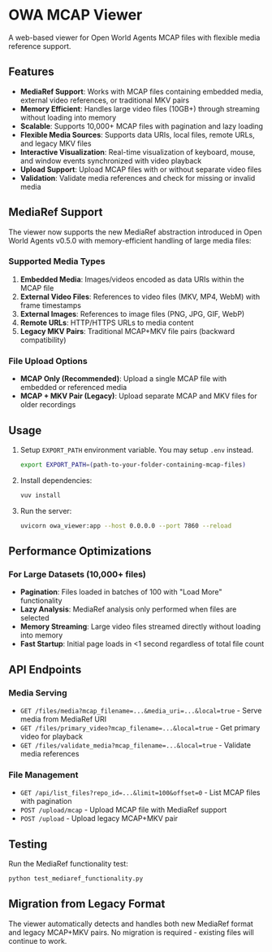 # OWA MCAP Viewer

A web-based viewer for Open World Agents MCAP files with flexible media reference support.

## Features

- **MediaRef Support**: Works with MCAP files containing embedded media, external video references, or traditional MKV pairs
- **Memory Efficient**: Handles large video files (10GB+) through streaming without loading into memory
- **Scalable**: Supports 10,000+ MCAP files with pagination and lazy loading
- **Flexible Media Sources**: Supports data URIs, local files, remote URLs, and legacy MKV files
- **Interactive Visualization**: Real-time visualization of keyboard, mouse, and window events synchronized with video playback
- **Upload Support**: Upload MCAP files with or without separate video files
- **Validation**: Validate media references and check for missing or invalid media

## MediaRef Support

The viewer now supports the new MediaRef abstraction introduced in Open World Agents v0.5.0 with memory-efficient handling of large media files:

### Supported Media Types

1. **Embedded Media**: Images/videos encoded as data URIs within the MCAP file
2. **External Video Files**: References to video files (MKV, MP4, WebM) with frame timestamps
3. **External Images**: References to image files (PNG, JPG, GIF, WebP)
4. **Remote URLs**: HTTP/HTTPS URLs to media content
5. **Legacy MKV Pairs**: Traditional MCAP+MKV file pairs (backward compatibility)

### File Upload Options

- **MCAP Only (Recommended)**: Upload a single MCAP file with embedded or referenced media
- **MCAP + MKV Pair (Legacy)**: Upload separate MCAP and MKV files for older recordings

## Usage

1. Setup `EXPORT_PATH` environment variable. You may setup `.env` instead.
    ```bash
    export EXPORT_PATH=(path-to-your-folder-containing-mcap-files)
    ```
2. Install dependencies:
    ```bash
    vuv install
    ```
3. Run the server:
    ```bash
    uvicorn owa_viewer:app --host 0.0.0.0 --port 7860 --reload
    ```

## Performance Optimizations

### For Large Datasets (10,000+ files)
- **Pagination**: Files loaded in batches of 100 with "Load More" functionality
- **Lazy Analysis**: MediaRef analysis only performed when files are selected
- **Memory Streaming**: Large video files streamed directly without loading into memory
- **Fast Startup**: Initial page loads in <1 second regardless of total file count

## API Endpoints

### Media Serving
- `GET /files/media?mcap_filename=...&media_uri=...&local=true` - Serve media from MediaRef URI
- `GET /files/primary_video?mcap_filename=...&local=true` - Get primary video for playback
- `GET /files/validate_media?mcap_filename=...&local=true` - Validate media references

### File Management
- `GET /api/list_files?repo_id=...&limit=100&offset=0` - List MCAP files with pagination
- `POST /upload/mcap` - Upload MCAP file with MediaRef support
- `POST /upload` - Upload legacy MCAP+MKV pair

## Testing

Run the MediaRef functionality test:
```bash
python test_mediaref_functionality.py
```

## Migration from Legacy Format

The viewer automatically detects and handles both new MediaRef format and legacy MCAP+MKV pairs. No migration is required - existing files will continue to work.